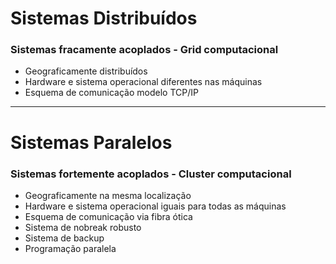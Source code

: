 # Sistemas Distribuídos

### Sistemas fracamente acoplados - Grid computacional
- Geograficamente distribuídos  
- Hardware e sistema operacional diferentes nas máquinas  
- Esquema de comunicação modelo TCP/IP  

---

# Sistemas Paralelos

### Sistemas fortemente acoplados - Cluster computacional
- Geograficamente na mesma localização  
- Hardware e sistema operacional iguais para todas as máquinas  
- Esquema de comunicação via fibra ótica  
- Sistema de nobreak robusto  
- Sistema de backup  
- Programação paralela
